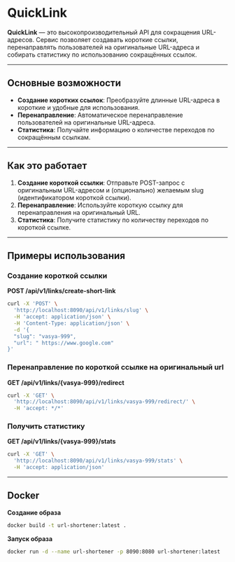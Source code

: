# QuickLink

**QuickLink** — это высокопроизводительный API для сокращения URL-адресов. Сервис позволяет создавать короткие ссылки, перенаправлять пользователей на оригинальные URL-адреса и собирать статистику по использованию сокращённых ссылок.

---

## Основные возможности

- **Создание коротких ссылок**: Преобразуйте длинные URL-адреса в короткие и удобные для использования.
- **Перенаправление**: Автоматическое перенаправление пользователей на оригинальные URL-адреса.
- **Статистика**: Получайте информацию о количестве переходов по сокращённым ссылкам.

---

## Как это работает

1. **Создание короткой ссылки**: Отправьте POST-запрос с оригинальным URL-адресом и (опционально) желаемым slug (идентификатором короткой ссылки).
2. **Перенаправление**: Используйте короткую ссылку для перенаправления на оригинальный URL.
3. **Статистика**: Получите статистику по количеству переходов по короткой ссылке.

---

## Примеры использования

### Создание короткой ссылки
**POST /api/v1/links/create-short-link**
```bash
curl -X 'POST' \
  'http://localhost:8090/api/v1/links/slug' \
  -H 'accept: application/json' \
  -H 'Content-Type: application/json' \
  -d '{
  "slug": "vasya-999",
  "url": " https://www.google.com"
}'
```

### Перенаправление по короткой ссылке на оригинальный url
**GET /api/v1/links/{vasya-999}/redirect**
```bash
curl -X 'GET' \
  'http://localhost:8090/api/v1/links/vasya-999/redirect/' \
  -H 'accept: */*'
```

### Получить статистику
**GET /api/v1/links/{vasya-999}/stats**
```bash
curl -X 'GET' \
  'http://localhost:8090/api/v1/links/vasya-999/stats' \
  -H 'accept: application/json'
```

---

## Docker
**Создание образа**
```bash
docker build -t url-shortener:latest .
```

**Запуск образа**
```bash
docker run -d --name url-shortener -p 8090:8080 url-shortener:latest
```